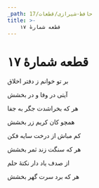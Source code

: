 ```yaml
---
_path: حافظ-شیرازی/قطعات/17
title: >-
    قطعه شمارهٔ ۱۷
---
```

# قطعه شمارهٔ ۱۷

<div class="b" id="bn1"><div class="m1"><p>بر تو خوانم ز دفتر اخلاق</p></div>
<div class="m2"><p>آیتی در وفا و در بخشش</p></div></div>
<div class="b" id="bn2"><div class="m1"><p>هر که بخراشدت جگر به جفا</p></div>
<div class="m2"><p>همچو کان کریم زر بخشش</p></div></div>
<div class="b" id="bn3"><div class="m1"><p>کم مباش از درخت سایه فکن</p></div>
<div class="m2"><p>هر که سنگت زند ثمر بخشش</p></div></div>
<div class="b" id="bn4"><div class="m1"><p>از صدف یاد دار نکتهٔ حلم</p></div>
<div class="m2"><p>هر که برد سرت گهر بخشش</p></div></div>
